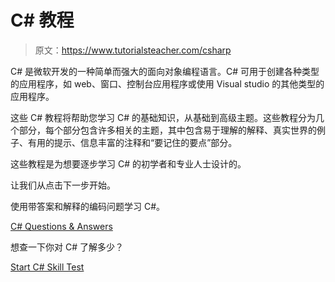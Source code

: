 # C# 教程

> 原文：<https://www.tutorialsteacher.com/csharp>

C# 是微软开发的一种简单而强大的面向对象编程语言。C# 可用于创建各种类型的应用程序，如 web、窗口、控制台应用程序或使用 Visual studio 的其他类型的应用程序。

这些 C# 教程将帮助您学习 C# 的基础知识，从基础到高级主题。这些教程分为几个部分，每个部分包含许多相关的主题，其中包含易于理解的解释、真实世界的例子、有用的提示、信息丰富的注释和“要记住的要点”部分。

这些教程是为想要逐步学习 C# 的初学者和专业人士设计的。

让我们从点击下一步开始。

使用带答案和解释的编码问题学习 C#。

[C# Questions & Answers](/question-answer/csharp "C# Questions & Answers")

想查一下你对 C# 了解多少？

[Start C# Skill Test](/online-test/csharp-test "Test your C# knowledge")